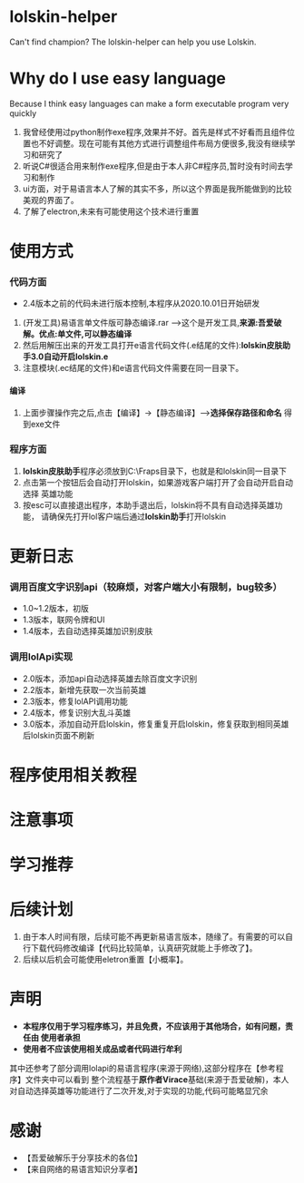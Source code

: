 # lolskin-helper
Can't find champion? The lolskin-helper can help you use Lolskin.


# Why do I use easy language
Because I think easy languages can make a form executable program very quickly

1. 我曾经使用过python制作exe程序,效果并不好。首先是样式不好看而且组件位置也不好调整。现在可能有其他方式进行调整组件布局方便很多,我没有继续学习和研究了
2. 听说C#很适合用来制作exe程序,但是由于本人非C#程序员,暂时没有时间去学习和制作
3. ui方面，对于易语言本人了解的其实不多，所以这个界面是我所能做到的比较美观的界面了。
4. 了解了electron,未来有可能使用这个技术进行重置


# 使用方式
### 代码方面
- 2.4版本之前的代码未进行版本控制,本程序从2020.10.01日开始研发

1. (开发工具)易语言单文件版可静态编译.rar  -->这个是开发工具,**来源:吾爱破解。优点:单文件,可以静态编译**
2. 然后用解压出来的开发工具打开e语言代码文件(.e结尾的文件):**lolskin皮肤助手3.0自动开启lolskin.e**
3. 注意模块(.ec结尾的文件)和e语言代码文件需要在同一目录下。

#### 编译
1. 上面步骤操作完之后,点击【编译】->【静态编译】-->**选择保存路径和命名**
得到exe文件


### 程序方面
 1. **lolskin皮肤助手**程序必须放到C:\Fraps目录下，也就是和lolskin同一目录下
 2. 点击第一个按钮后会自动打开lolskin，如果游戏客户端打开了会自动开启自动选择 英雄功能
 3. 按esc可以直接退出程序，本助手退出后，lolskin将不具有自动选择英雄功能， 请确保先打开lol客户端后通过**lolskin助手**打开lolskin

# 更新日志
### 调用百度文字识别api（较麻烦，对客户端大小有限制，bug较多）
- 1.0~1.2版本，初版
- 1.3版本，联网令牌和UI
- 1.4版本，去自动选择英雄加识别皮肤

### 调用lolApi实现
- 2.0版本，添加api自动选择英雄去除百度文字识别
- 2.2版本，新增先获取一次当前英雄
- 2.3版本，修复lolAPI调用功能
- 2.4版本，修复识别大乱斗英雄
- 3.0版本，添加自动开启lolskin，修复重复开启lolskin，修复获取到相同英雄后lolskin页面不刷新

# 程序使用相关教程


# 注意事项


# 学习推荐


# 后续计划
1. 由于本人时间有限，后续可能不再更新易语言版本，随缘了。有需要的可以自行下载代码修改编译【代码比较简单，认真研究就能上手修改了】。
2. 后续以后机会可能使用eletron重置【小概率】。

# 声明
- **本程序仅用于学习程序练习，并且免费，不应该用于其他场合，如有问题，责任由 使用者承担**
- **使用者不应该使用相关成品或者代码进行牟利**

其中还参考了部分调用lolapi的易语言程序(来源于网络),这部分程序在【参考程序】文件夹中可以看到
整个流程基于**原作者Virace**基础(来源于吾爱破解)，本人对自动选择英雄等功能进行了二次开发,对于实现的功能,代码可能略显冗余

# 感谢
- 【吾爱破解乐于分享技术的各位】
- 【来自网络的易语言知识分享者】

